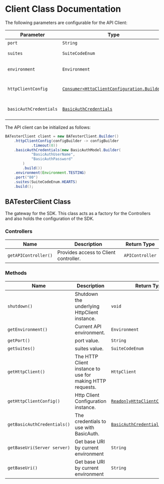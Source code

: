
# Client Class Documentation

The following parameters are configurable for the API Client:

| Parameter | Type | Description |
|  --- | --- | --- |
| `port` | `String` | *Default*: `"80"` |
| `suites` | `SuiteCodeEnum` | *Default*: `SuiteCodeEnum.HEARTS` |
| `environment` | `Environment` | The API environment. <br> **Default: `Environment.TESTING`** |
| `httpClientConfig` | [`Consumer<HttpClientConfiguration.Builder>`](http-client-configuration-builder.md) | Set up Http Client Configuration instance. |
| `basicAuthCredentials` | [`BasicAuthCredentials`]($a/basic-authentication.md) | The Credentials Setter for Basic Authentication |

The API client can be initialized as follows:

```java
BATesterClient client = new BATesterClient.Builder()
    .httpClientConfig(configBuilder -> configBuilder
            .timeout(0))
    .basicAuthCredentials(new BasicAuthModel.Builder(
            "BasicAuthUserName",
            "BasicAuthPassword"
        )
        .build())
    .environment(Environment.TESTING)
    .port("80")
    .suites(SuiteCodeEnum.HEARTS)
    .build();
```

## BATesterClient Class

The gateway for the SDK. This class acts as a factory for the Controllers and also holds the configuration of the SDK.

### Controllers

| Name | Description | Return Type |
|  --- | --- | --- |
| `getAPIController()` | Provides access to Client controller. | `APIController` |

### Methods

| Name | Description | Return Type |
|  --- | --- | --- |
| `shutdown()` | Shutdown the underlying HttpClient instance. | `void` |
| `getEnvironment()` | Current API environment. | `Environment` |
| `getPort()` | port value. | `String` |
| `getSuites()` | suites value. | `SuiteCodeEnum` |
| `getHttpClient()` | The HTTP Client instance to use for making HTTP requests. | `HttpClient` |
| `getHttpClientConfig()` | Http Client Configuration instance. | [`ReadonlyHttpClientConfiguration`](http-client-configuration.md) |
| `getBasicAuthCredentials()` | The credentials to use with BasicAuth. | [`BasicAuthCredentials`]($a/basic-authentication.md) |
| `getBaseUri(Server server)` | Get base URI by current environment | `String` |
| `getBaseUri()` | Get base URI by current environment | `String` |

